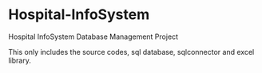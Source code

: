 # Hospital-InfoSystem
Hospital InfoSystem Database Management Project


This only includes the source codes, sql database, sqlconnector and excel library.
